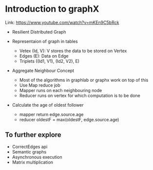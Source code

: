 # Introduction to graphX

Link: https://www.youtube.com/watch?v=mKEn9C5bRck

- Resilient Distributed Graph
- Representaion of graph in tables
	- Vetex (Id, V): V stores the data to be stored on Vertex
  - Edges (E): Data on Edge
  - Triplets ((Id1, V1), (Id2, V2), E)

- Aggregate Neighbour Concept
  - Most of the algorithms in graphlab or graphx work on top of this
  - Use Map reduce job
  - Mapper runs on each neighbouring node
  - Reducer runs on vertex for which computation is to be done

- Calculate the age of oldest follower
  - mapper return edge.source.age
  - reducer oldestF = max(oldestF, edge.source.age)

## To further explore
- CorrectEdges api
- Semantic graphs
- Asynchronous execution
- Matrix multiplication